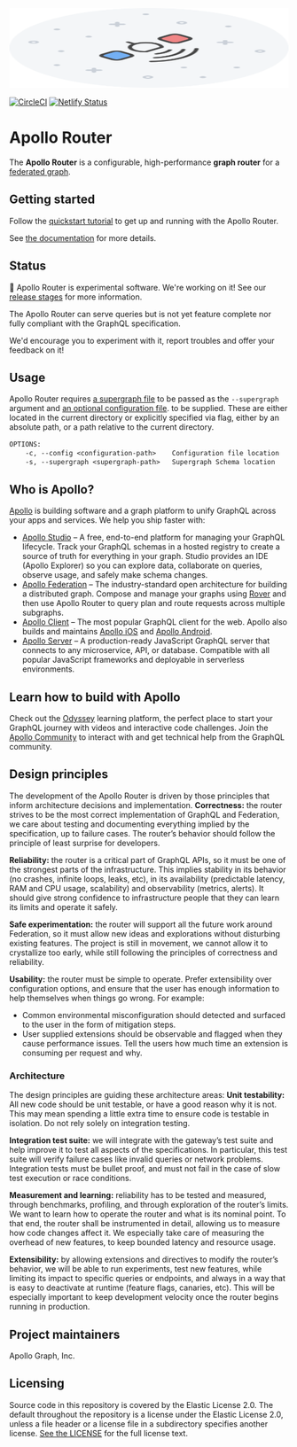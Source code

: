 <a href="#"><img src="https://raw.githubusercontent.com/apollographql/space-kit/main/src/illustrations/svgs/satellite1.svg" width="100%" height="144"></a>

[![CircleCI](https://circleci.com/gh/apollographql/router/tree/main.svg?style=shield)](https://circleci.com/gh/apollographql/router/tree/main)
[![Netlify Status](https://api.netlify.com/api/v1/badges/29a5691a-77f6-4253-99a4-45027cfa3278/deploy-status)](https://app.netlify.com/sites/apollo-router-docs/deploys)

# Apollo Router

The **Apollo Router** is a configurable, high-performance **graph router** for a [federated graph](https://www.apollographql.com/docs/federation/).

## Getting started

Follow the [quickstart tutorial](https://www.apollographql.com/docs/router/quickstart/) to get up and running with the Apollo Router.

See [the documentation](https://www.apollographql.com/docs/router) for more details.

## Status

🚧 Apollo Router is experimental software.  We're working on it!  See our [release stages](https://www.apollographql.com/docs/resources/release-stages/) for more information.

The Apollo Router can serve queries but is not yet feature complete nor fully compliant with the GraphQL specification.

We'd encourage you to experiment with it, report troubles and offer your feedback on it!

## Usage

Apollo Router requires [a supergraph file](https://www.apollographql.com/docs/rover/supergraphs/) to be passed as the `--supergraph` argument and [an optional configuration file](https://www.apollographql.com/docs/router/configuration/).
to be supplied. These are either located in the current directory or explicitly
specified via flag, either by an absolute path, or a path relative to the current
directory.

```
OPTIONS:
    -c, --config <configuration-path>    Configuration file location
    -s, --supergraph <supergraph-path>   Supergraph Schema location
```

## Who is Apollo?

[Apollo](https://apollographql.com/) is building software and a graph platform to unify GraphQL across your apps and services. We help you ship faster with:

* [Apollo Studio](https://www.apollographql.com/studio/develop/) – A free, end-to-end platform for managing your GraphQL lifecycle. Track your GraphQL schemas in a hosted registry to create a source of truth for everything in your graph. Studio provides an IDE (Apollo Explorer) so you can explore data, collaborate on queries, observe usage, and safely make schema changes.
* [Apollo Federation](https://www.apollographql.com/apollo-federation) – The industry-standard open architecture for building a distributed graph.  Compose and manage your graphs using [Rover](https://www.apollographql.com/rover/) and then use Apollo Router to query plan and route requests across multiple subgraphs.
* [Apollo Client](https://www.apollographql.com/apollo-client/) – The most popular GraphQL client for the web. Apollo also builds and maintains [Apollo iOS](https://github.com/apollographql/apollo-ios) and [Apollo Android](https://github.com/apollographql/apollo-android).
* [Apollo Server](https://www.apollographql.com/docs/apollo-server/) – A production-ready JavaScript GraphQL server that connects to any microservice, API, or database. Compatible with all popular JavaScript frameworks and deployable in serverless environments.

## Learn how to build with Apollo

Check out the [Odyssey](https://odyssey.apollographql.com/) learning platform, the perfect place to start your GraphQL journey with videos and interactive code challenges. Join the [Apollo Community](https://community.apollographql.com/) to interact with and get technical help from the GraphQL community.

## Design principles

The development of the Apollo Router is driven by those principles that inform
architecture decisions and implementation.
**Correctness:** the router strives to be the most correct implementation of GraphQL and Federation, we care about testing and documenting everything implied by the specification, up to failure cases. The router’s behavior should follow the principle of least surprise for developers.

**Reliability:** the router is a critical part of GraphQL APIs, so it must be one of the strongest parts of the infrastructure. This implies stability in its behavior (no crashes, infinite loops, leaks, etc), in its availability (predictable latency, RAM and CPU usage, scalability) and observability (metrics, alerts). It should give strong confidence to infrastructure people that they can learn its limits and operate it safely.

**Safe experimentation:** the router will support all the future work around Federation, so it must allow new ideas and explorations without disturbing existing features. The project is still in movement, we cannot allow it to crystallize too early, while still following the principles of correctness and reliability.

**Usability:** the router must be simple to operate. Prefer extensibility over configuration options, and ensure that the user has enough information to help themselves when things go wrong. For example:
* Common environmental misconfiguration should detected and surfaced to the user in the form of mitigation steps.
* User supplied extensions should be observable and flagged when they cause performance issues. Tell the users how much time an extension is consuming per request and why.

### Architecture

The design principles are guiding these architecture areas:
**Unit testability:** All new code should be unit testable, or have a good reason why it is not. This may mean spending a little extra time to ensure code is testable in isolation. Do not rely solely on integration testing.

**Integration test suite:** we will integrate with the gateway’s test suite and help improve it to test all aspects of the specifications. In particular, this test suite will verify failure cases like invalid queries or network problems. Integration tests must be bullet proof, and must not fail in the case of slow test execution or race conditions.

**Measurement and learning:** reliability has to be tested and measured, through benchmarks, profiling, and through exploration of the router’s limits. We want to learn how to operate the router and what is its nominal point. To that end, the router shall be instrumented in detail, allowing us to measure how code changes affect it. We especially take care of measuring the overhead of new features, to keep bounded latency and resource usage.

**Extensibility:** by allowing extensions and directives to modify the router’s behavior, we will be able to run experiments, test new features, while limiting its impact to specific queries or endpoints, and always in a way that is easy to deactivate at runtime (feature flags, canaries, etc). This will be especially important to keep development velocity once the router begins running in production.

## Project maintainers

Apollo Graph, Inc.

## Licensing

Source code in this repository is covered by the Elastic License 2.0. The
default throughout the repository is a license under the Elastic License 2.0,
unless a file header or a license file in a subdirectory specifies another
license.  [See the LICENSE](./LICENSE) for the full license text.
